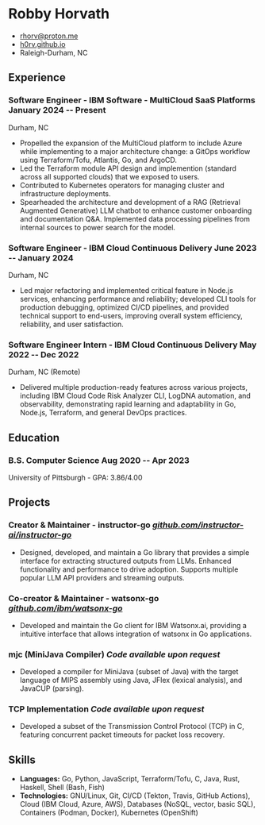 <!-- The (first) h1 will be used as the <title> of the HTML page -->
# Robby Horvath 

<!-- The unordered list immediately after the h1 will be formatted on a single
line. It is intended to be used for contact details -->
  - <rhorv@proton.me>
  - [h0rv.github.io](https://h0rv.github.io/)
  - Raleigh-Durham, NC

<!-- The paragraph after the h1 and ul and before the first h2 is optional. It
is intended to be used for a short summary. -->
<!-- CEO and Software Engineer with knowledge of applied information theory, -->
<!-- including optimizing lossless compression schema of both the length-limited and -->
<!-- adaptive variants. -->

## Experience

<!-- You have to wrap the "left" and "right" half of these headings in spans by
hand -->

### <span>Software Engineer - IBM Software - MultiCloud SaaS Platforms</span> <span>January 2024 -- Present</span>

  Durham, NC

  - Propelled the expansion of the MultiCloud platform to include Azure while implementing to a major architecture change: a GitOps workflow using Terraform/Tofu, Atlantis, Go, and ArgoCD.
  - Led the Terraform module API design and implemention (standard across all supported clouds) that we exposed to users.
  - Contributed to Kubernetes operators for managing cluster and infrastructure deployments.
  - Spearheaded the architecture and development of a RAG (Retrieval Augmented Generative) LLM chatbot to enhance customer onboarding and documentation Q&A. Implemented data processing pipelines from internal sources to power search for the model.

### <span>Software Engineer - IBM Cloud Continuous Delivery</span> <span>June 2023 -- January 2024</span>

  Durham, NC

  - Led major refactoring and implemented critical feature in Node.js services, enhancing performance and reliability; developed CLI tools for production debugging, optimized CI/CD pipelines, and provided technical support to end-users, improving overall system efficiency, reliability, and user satisfaction.

### <span>Software Engineer Intern - IBM Cloud Continuous Delivery</span> <span>May 2022 -- Dec 2022</span>

  Durham, NC (Remote)

  - Delivered multiple production-ready features across various projects, including IBM Cloud Code Risk Analyzer CLI, LogDNA automation, and observability, demonstrating rapid learning and adaptability in Go, Node.js, Terraform, and general DevOps practices.

## Education

### <span>B.S. Computer Science</span> <span>Aug 2020 -- Apr 2023</span>

  University of Pittsburgh - GPA: 3.86/4.00

## Projects

### <span>Creator & Maintainer - instructor-go</span> <span>[_github.com/instructor-ai/instructor-go_](https://github.com/instructor-ai/instructor-go)</span>

  - Designed, developed, and maintain a Go library that provides a simple interface for extracting structured outputs from LLMs. Enhanced functionality and performance to drive adoption. Supports multiple popular LLM API providers and streaming outputs.

### <span>Co-creator & Maintainer - watsonx-go</span> <span>[_github.com/ibm/watsonx-go_](https://github.com/ibm/watsonx-go)</span>

  - Developed and maintain the Go client for IBM Watsonx.ai, providing a intuitive interface that allows integration of watsonx in Go applications.

### <span>mjc (MiniJava Compiler)</span> <span>_Code available upon request_</span>

  - Developed a compiler for MiniJava (subset of Java) with the target language of MIPS assembly using Java, JFlex (lexical analysis), and JavaCUP (parsing).

### <span>TCP Implementation</span> <span>_Code available upon request_</span>

  - Developed a subset of the Transmission Control Protocol (TCP) in C, featuring concurrent packet timeouts for packet loss recovery.

## Skills

  - __Languages:__ Go, Python, JavaScript, Terraform/Tofu, C, Java, Rust, Haskell, Shell (Bash, Fish)
  - __Technologies:__ GNU/Linux, Git, CI/CD (Tekton, Travis, GitHub Actions), Cloud (IBM Cloud, Azure, AWS), Databases (NoSQL, vector, basic SQL), Containers (Podman, Docker), Kubernetes (OpenShift)

